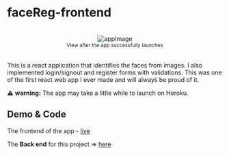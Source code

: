 # faceReg-frontend

<br>
<div align="center">
  <img src="https://media.giphy.com/media/x68I4pSJS4UPYK8bPy/giphy.gif" alt="appImage">
  <br>
  <sub> View after the app successfully launches<sub>
</div>
<br>

This is a react application that identifies the faces from images. I also implemented login/signout and register forms with validations.
This was one of the first react web app I ever made and will always be proud of it. 

⚠ **warning:** The app may take a little while to launch on Heroku.

## Demo & Code

The frontend of the app - [live](https://facereg-frontend.herokuapp.com)

The **Back end** for this project => [here](https://github.com/migben/faceReg-backend)
